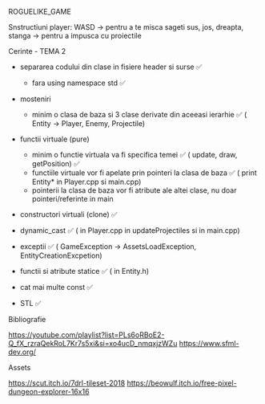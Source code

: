 ROGUELIKE_GAME

Snstructiuni player:
WASD -> pentru a te misca
sageti sus, jos, dreapta, stanga -> pentru a impusca cu proiectile


Cerinte - TEMA 2

* separarea codului din clase in fisiere header si surse ✅
	- fara using namespace std ✅

* mosteniri
	- minim o clasa de baza si 3 clase derivate din aceeasi ierarhie ✅ ( Entity -> Player, Enemy, Projectile)

* functii virtuale (pure)
	- minim o functie virtuala va fi specifica temei ✅ ( update, draw, getPosition) ✅
	- functiile virtuale vor fi apelate prin pointeri la clasa de baza ✅ ( print Entity* in Player.cpp si main.cpp)
	- pointerii la clasa de baza vor fi atribute ale altei clase, nu doar pointeri/referinte in main

* constructori virtuali (clone) ✅

* dynamic_cast ✅ ( in Player.cpp in updateProjectiles si in main.cpp)

* exceptii ✅ ( GameException -> AssetsLoadException, EntityCreationExcpetion)

* functii si atribute statice ✅ ( in Entity.h)

* cat mai multe const ✅

* STL ✅


Bibliografie

https://youtube.com/playlist?list=PLs6oRBoE2-Q_fX_rzraQekRoL7Kr7s5xi&si=xo4ucD_nmqxjzWZu
https://www.sfml-dev.org/


Assets

https://scut.itch.io/7drl-tileset-2018
https://beowulf.itch.io/free-pixel-dungeon-explorer-16x16

